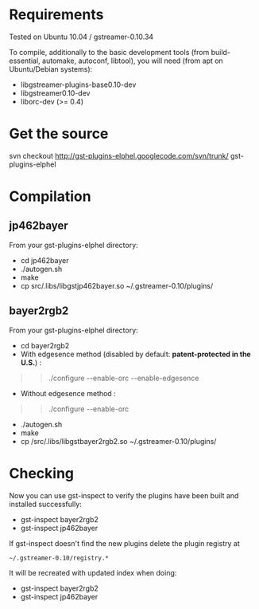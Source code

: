 # Requirements #

Tested on Ubuntu 10.04 / gstreamer-0.10.34

To compile, additionally to the basic development tools (from build-essential, automake, autoconf, libtool), you will need (from apt on Ubuntu/Debian systems):
  * libgstreamer-plugins-base0.10-dev
  * libgstreamer0.10-dev
  * liborc-dev (>= 0.4)

# Get the source #

svn checkout http://gst-plugins-elphel.googlecode.com/svn/trunk/ gst-plugins-elphel

# Compilation #
## jp462bayer ##

From your gst-plugins-elphel directory:
  * cd jp462bayer
  * ./autogen.sh
  * make
  * cp src/.libs/libgstjp462bayer.so ~/.gstreamer-0.10/plugins/

## bayer2rgb2 ##

From your gst-plugins-elphel directory:
  * cd bayer2rgb2
  * With edgesence method (disabled by default: **patent-protected in the U.S.**) :
> > ./configure --enable-orc --enable-edgesence
  * Without edgesence method :
> > ./configure --enable-orc
  * ./autogen.sh
  * make
  * cp /src/.libs/libgstbayer2rgb2.so ~/.gstreamer-0.10/plugins/

# Checking #

Now you can use gst-inspect to verify the plugins have been built and installed successfully:

  * gst-inspect bayer2rgb2
  * gst-inspect jp462bayer


If gst-inspect doesn't find the new plugins delete the plugin registry at

` ~/.gstreamer-0.10/registry.* `

It will be recreated with updated index when doing:
  * gst-inspect bayer2rgb2
  * gst-inspect jp462bayer